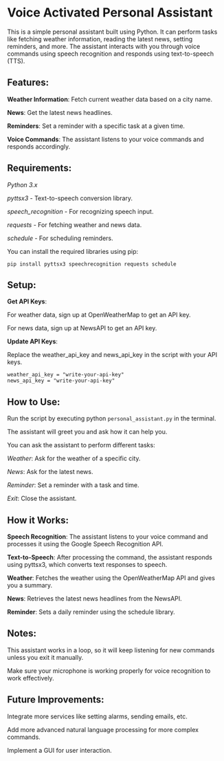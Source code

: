 # Voice Activated Personal Assistant
This is a simple personal assistant built using Python. It can perform tasks like fetching weather information, reading the latest news, setting reminders, and more. The assistant interacts with you through voice commands using speech recognition and responds using text-to-speech (TTS).

## Features:
**Weather Information**: Fetch current weather data based on a city name.

**News**: Get the latest news headlines.

**Reminders**: Set a reminder with a specific task at a given time.

**Voice Commands**: The assistant listens to your voice commands and responds accordingly.

## Requirements:
*Python 3.x*

*pyttsx3* - Text-to-speech conversion library.

*speech_recognition* - For recognizing speech input.

*requests* - For fetching weather and news data.

*schedule* - For scheduling reminders.

You can install the required libraries using pip:

```
pip install pyttsx3 speechrecognition requests schedule
```

## Setup:
**Get API Keys**:

For weather data, sign up at OpenWeatherMap to get an API key.

For news data, sign up at NewsAPI to get an API key.

**Update API Keys**:

Replace the weather_api_key and news_api_key in the script with your API keys.

```
weather_api_key = "write-your-api-key"
news_api_key = "write-your-api-key"
```

## How to Use:
Run the script by executing python `personal_assistant.py` in the terminal.

The assistant will greet you and ask how it can help you.

You can ask the assistant to perform different tasks:

*Weather*: Ask for the weather of a specific city.

*News*: Ask for the latest news.

*Reminder*: Set a reminder with a task and time.

*Exit*: Close the assistant.

## How it Works:
**Speech Recognition**: The assistant listens to your voice command and processes it using the Google Speech Recognition API.

**Text-to-Speech**: After processing the command, the assistant responds using pyttsx3, which converts text responses to speech.

**Weather**: Fetches the weather using the OpenWeatherMap API and gives you a summary.

**News**: Retrieves the latest news headlines from the NewsAPI.

**Reminder**: Sets a daily reminder using the schedule library.

## Notes:
This assistant works in a loop, so it will keep listening for new commands unless you exit it manually.

Make sure your microphone is working properly for voice recognition to work effectively.

## Future Improvements:
Integrate more services like setting alarms, sending emails, etc.

Add more advanced natural language processing for more complex commands.

Implement a GUI for user interaction.
